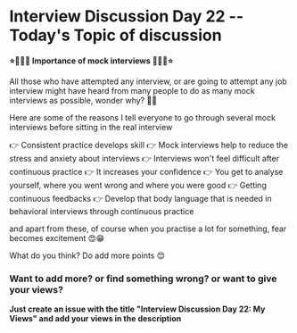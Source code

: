 # Interview Discussion Day 22 -- Today's Topic of discussion

**⭐👨🏻‍💼 Importance of mock interviews 👨🏻‍💼⭐**

All those who have attempted any interview, or are going to attempt any job interview might have heard from many people to do as many mock interviews as possible, wonder why? 💭🤔

Here are some of the reasons I tell everyone to go through several mock interviews before sitting in the real interview

👉 Consistent practice develops skill
👉 Mock interviews help to reduce the stress and anxiety about interviews
👉 Interviews won't feel difficult after continuous practice
👉 It increases your confidence
👉 You get to analyse yourself, where you went wrong and where you were good
👉 Getting continuous feedbacks
👉 Develop that body language that is needed in behavioral interviews through continuous practice

and apart from these, of course when you practise a lot for something, fear becomes excitement 😍😁

What do you think? Do add more points 😊

### Want to add more? or find something wrong? or want to give your views? 

**Just create an issue with the title "Interview Discussion Day 22: My Views" and add your views in the description**
